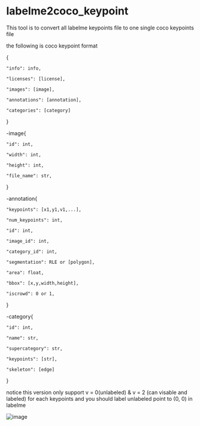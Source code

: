 # labelme2coco_keypoint

This tool is to convert all labelme keypoints file to one single coco keypoints file


the following is coco keypoint format

{

    "info": info,
    
    "licenses": [license],
    
    "images": [image],
    
    "annotations": [annotation],
    
    "categories": [category] 
}



-image{

    "id": int,
    
    "width": int,
    
    "height": int,
    
    "file_name": str,
}


-annotation{

    "keypoints": [x1,y1,v1,...],
    
    "num_keypoints": int,
    
    "id": int,
    
    "image_id": int,
    
    "category_id": int,
    
    "segmentation": RLE or [polygon],
    
    "area": float,
    
    "bbox": [x,y,width,height],
    
    "iscrowd": 0 or 1,
}


-category{

    "id": int,
    
    "name": str,
    
    "supercategory": str,
    
    "keypoints": [str],
    
    "skeleton": [edge]
}



notice this version only support v = 0(unlabeled) & v = 2 (can visable and labeled) for each keypoints
and you should label unlabeled point to (0, 0) in labelme


![image](https://github.com/m5823779/labelme2coco_keypoint/blob/master/label_keypoint.gif)
